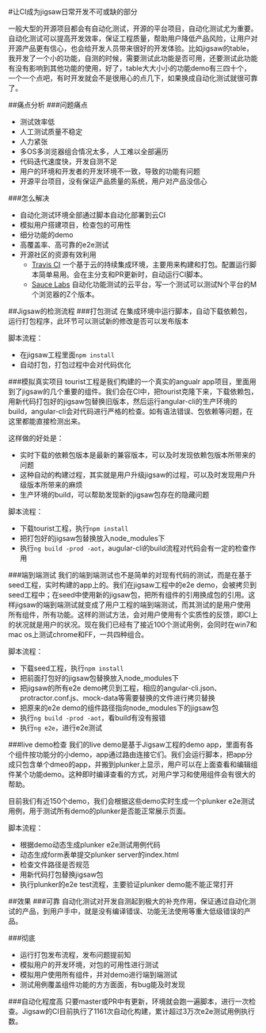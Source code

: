 #让CI成为jigsaw日常开发不可或缺的部分

一般大型的开源项目都会有自动化测试，开源的平台项目，自动化测试尤为重要。自动化测试可以提高开发效率，保证工程质量，帮助用户降低产品风险，让用户对开源产品更有信心，也会给开发人员带来很好的开发体验。比如jigsaw的table，我开发了一个小的功能，自测的时候，需要测试此功能是否可用，还要测试此功能有没有影响到其他功能的使用，好了，table大大小小的功能demo有三四十个，一个一个点吧，有时开发就会不是很用心的点几下，如果换成自动化测试就很可靠了。

##痛点分析
###问题痛点
 - 测试效率低
 - 人工测试质量不稳定
 - 人力紧张
 - 多OS多浏览器组合情况太多，人工难以全部遍历 
 - 代码迭代速度快，开发自测不足
 - 用户的环境和开发者的开发环境不一致，导致的功能有问题
 - 开源平台项目，没有保证产品质量的系统，用户对产品没信心

###怎么解决
 - 自动化测试环境全部通过脚本自动化部署到云CI
 - 模拟用户搭建项目，检查包的可用性
 - 细分功能的demo
 - 高覆盖率、高可靠的e2e测试
 - 开源社区的资源有效利用
   -  [Travis CI](https://travis-ci.com/) 一个基于云的持续集成环境，主要用来构建和打包。配置运行脚本简单易用。会在主分支和PR更新时，自动运行CI脚本。
   -  [Sauce Labs](https://saucelabs.com/) 自动化功能测试的云平台，写一个测试可以测试N个平台的M个浏览器的Z个版本。

##Jigsaw的检测流程
###打包测试
在集成环境中运行脚本，自动下载依赖包，运行打包程序，此环节可以测试新的修改是否可以发布版本

脚本流程：

 - 在jigsaw工程里面`npm install`
 - 自动打包，打包过程中会对代码优化

###模拟真实项目
tourist工程是我们构建的一个真实的angualr app项目，里面用到了jigsaw的几个重要的组件。我们会在CI中，把tourist克隆下来，下载依赖包，用新代码打包好的jigsaw包替换旧版本，然后运行angular-cli的生产环境的build，angular-cli会对代码进行严格的检查。如有语法错误、包依赖等问题，在这里都能直接检测出来。

这样做的好处是：

 - 实时下载的依赖包版本是最新的兼容版本，可以及时发现依赖包版本所带来的问题
 - 这种自动的构建过程，其实就是用户升级jigsaw的过程，可以及时发现用户升级版本所带来的麻烦
 - 生产环境的build，可以帮助发现新的jigsaw包存在的隐藏问题

脚本流程：

 - 下载tourist工程，执行`npm install`
 - 把打包好的jigsaw包替换放入node_modules下
 - 执行`ng build -prod -aot`，augular-cli的build流程对代码会有一定的检查作用

###端到端测试
我们的端到端测试也不是简单的对现有代码的测试，而是在基于seed工程，实时构建的app上的。我们在jigsaw工程中的e2e demo，会被拷贝到seed工程中；在seed中使用新的jigsaw包，把所有组件的引用换成包的引用。这样jigsaw的端到端测试就变成了用户工程的端到端测试，而其测试的是用户使用所有组件，所有功能。这样的测试方法，会对用户使用有个实质性的反馈，即CI上的状况就是用户的状况。现在我们已经有了接近100个测试用例，会同时在win7和mac os上测试chrome和FF，一共四种组合。

脚本流程：

  - 下载seed工程，执行`npm install`
  - 把前面打包好的jigsaw包替换放入node_modules下
  - 把jigsaw的所有e2e demo拷贝到工程，相应的angular-cli.json、protractor.conf.js、mock-data等需要替换的文件进行拷贝替换
  - 把原来的e2e demo的组件路径指向node_modules下的jigsaw包
  - 执行`ng build -prod -aot`，看build有没有报错
  - 执行`ng e2e`，进行e2e测试

###live demo检查
我们的live demo是基于Jigsaw工程的demo app，里面有各个组件按功能分的小demo，app通过路由连接它们。我们会运行脚本，把app分成只包含单个dmeo的app，并搬到plunker上显示，用户可以在上面查看和编辑组件某个功能demo。这种即时编译查看的方式，对用户学习和使用组件会有很大的帮助。

目前我们有近150个demo，我们会根据这些demo实时生成一个plunker e2e测试用例，用于测试所有demo的plunker是否能正常展示页面。

脚本流程：

 - 根据demo动态生成plunker e2e测试用例代码
 - 动态生成form表单提交plunker server的index.html
 - 检查文件路径是否规范
 - 用新代码打包替换jigsaw包
 - 执行plunker的e2e test流程，主要验证plunker demo能不能正常打开

##效果
###可靠
自动化测试对开发自测起到极大的补充作用，保证通过自动化测试的产品，到用户手中，就是没有编译错误、功能无法使用等重大低级错误的产品。

###彻底
 - 运行打包发布流程，发布问题提前知
 - 模拟用户的开发环境，对包的可用性进行测试
 - 模拟用户使用所有组件，并对demo进行端到端测试
 - 测试用例覆盖组件功能的方方面面，有bug能及时发现

###自动化程度高
只要master或PR中有更新，环境就会跑一遍脚本，进行一次检查。Jigsaw的CI目前执行了1161次自动化构建，累计超过3万次e2e测试用例执行数。